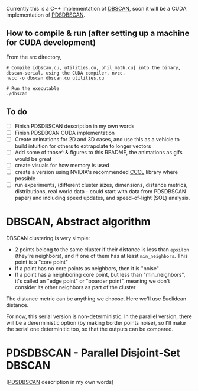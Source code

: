 Currently this is a C++ implementation of [DBSCAN](https://en.wikipedia.org/wiki/DBSCAN), soon it will be a CUDA implementation of [PDSDBSCAN](https://ieeexplore.ieee.org/document/6468492).

## How to compile & run (after setting up a machine for CUDA development)
From the src directory,
```
# Compile [dbscan.cu, utilities.cu, phil_math.cu] into the binary, dbscan-serial, using the CUDA compiler, nvcc.
nvcc -o dbscan dbscan.cu utilities.cu

# Run the executable
./dbscan
```

## To do
- [ ] Finish PDSDBSCAN description in my own words
- [ ] Finish PDSDBCAN CUDA implementation
- [ ] Create animations for 2D and 3D cases, and use this as a vehicle to build intuition for others to extrapolate to longer vectors
- [ ] Add some of those^ & figures to this README, the animations as gifs would be great
- [ ] create visuals for how memory is used
- [ ] create a version using NVIDIA's recommended [CCCL](https://github.com/NVIDIA/cccl) library where possible
- [ ] run experiments, (different cluster sizes, dimensions, distance metrics, distributions, real world data - could start with data from PDSDBSCAN paper) and including speed updates, and speed-of-light (SOL) analysis. 

# DBSCAN, Abstract algorithm
DBSCAN clustering is very simple:
- 2 points belong to the same cluster if their distance is less than `epsilon` (they're neighbors),
    and if one of them has at least `min_neighbors`. This point is a "core point"
- If a point has no core points as neighbors, then it is "noise"
- If a point has a neighboring core point, but less than "min_neighbors", it's called an "edge point" or "boarder point",
    meaning we don't consider its other neighbors as part of the cluster

The distance metric can be anything we choose. Here we'll use Euclidean distance.

For now, this serial version is non-deterministic.
In the parallel version, there will be a dererministic option (by making border points noise), so I'll make the serial one determinitic too, so that the outputs can be compared.

# PDSDBSCAN - Parallel Disjoint-Set DBSCAN
[[PDSDBSCAN](https://ieeexplore.ieee.org/document/6468492) description in my own words]
